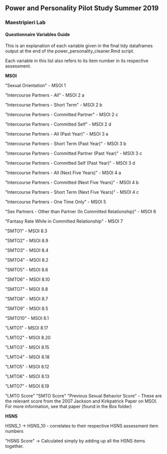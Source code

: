 ## Power and Personality Pilot Study Summer 2019

### Maestripieri Lab

#### Questionnaire Variables Guide

This is an explanation of each variable given in the final tidy dataframes output at the end of the power_personality_cleaner.Rmd script. 

Each variable in this list also refers to its item number in its respective assessment.

**MSOI**

"Sexual Orientation" - MSOI 1

"Intercourse Partners - All" - MSOI 2 a

"Intercourse Partners - Short Term" - MSOI 2 b

"Intercourse Partners - Committed Partner" - MSOI 2 c

"Intercourse Partners - Committed Self" - MSOI 2 d

"Intercourse Partners - All (Past Year)" - MSOI 3 a

"Intercourse Partners - Short Term (Past Year)" - MSOI 3 b

"Intercourse Partners - Committed Partner (Past Year)" - MSOI 3 c

"Intercourse Partners - Committed Self (Past Year)" - MSOI 3 d

"Intercourse Partners - All (Next Five Years)" - MSOI 4 a

"Intercourse Partners - Committed (Next Five Years)" - MSOI 4 b

"Intercourse Partners - Short Term (Next Five Years)" - MSOI 4 c

"Intercourse Partners - One Time Only" - MSOI 5

"Sex Partners - Other than Partner (In Committed Relationship)" - MSOI 6 

"Fantasy Rate While in Committed Relationship" - MSOI 7

"SMTO1" - MSOI 8.3 

"SMTO2" - MSOI 8.9

"SMTO3" - MSOI 8.4
  
"SMTO4" - MSOI 8.2

"SMTO5" - MSOI 8.6

"SMTO6" - MSOI 8.10

"SMTO7" - MSOI 8.8

"SMTO8" - MSOI 8.7

"SMTO9" - MSOI 8.5

"SMTO10" - MSOI 8.1

"LMTO1" - MSOI 8.17

"LMTO2" - MSOI 8.20

"LMTO3" - MSOI 8.15

"LMTO4" - MSOI 8.18

"LMTO5" - MSOI 8.12

"LMTO6" - MSOI 8.13

"LMTO7" - MSOI 8.19

"LMTO Score" 
"SMTO Score"
"Previous Sexual Behavior Score" - These are the relevant score from the 2007 Jackson and Kirkpatrick Paper on MSOI. For more information, see that paper (found in the Box folder)

**HSNS**

HSNS_1 -> HSNS_10 - correlates to their respective HSNS assessment item numbers

"HSNS Score" -> Calculated simply by adding up all the HSNS items together.
